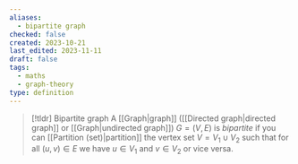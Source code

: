 ```yaml
---
aliases:
  - bipartite graph
checked: false
created: 2023-10-21
last_edited: 2023-11-11
draft: false
tags:
  - maths
  - graph-theory
type: definition
---
```

>[!tldr] Bipartite graph
>A [[Graph|graph]] ([[Directed graph|directed graph]] or [[Graph|undirected graph]]) $G = (V,E)$ is *bipartite* if you can [[Partition (set)|partition]] the vertex set $V = V_1 \cup V_2$ such that for all $(u,v) \in E$ we have $u \in V_1$ and $v \in V_2$ or vice versa.

